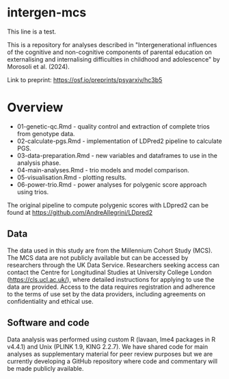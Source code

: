 # intergen-mcs
This line is a test.

This is a repository for analyses described in "Intergenerational influences of the cognitive and non-cognitive components of parental education on externalising and internalising difficulties in childhood and adolescence" by Morosoli et al. (2024).

Link to preprint: https://osf.io/preprints/psyarxiv/hc3b5

# Overview

- 01-genetic-qc.Rmd - quality control and extraction of complete trios from genotype data.
- 02-calculate-pgs.Rmd - implementation of LDPred2 pipeline to calculate PGS.
- 03-data-preparation.Rmd - new variables and dataframes to use in the analysis phase.
- 04-main-analyses.Rmd - trio models and model comparison.
- 05-visualisation.Rmd - plotting results.
- 06-power-trio.Rmd - power analyses for polygenic score approach using trios.

The original pipeline to compute polygenic scores with LDpred2 can be found at https://github.com/AndreAllegrini/LDpred2

## Data
The data used in this study are from the Millennium Cohort Study (MCS). The MCS data are not publicly available but can be accessed by researchers through the UK Data Service. Researchers seeking access can contact the Centre for Longitudinal Studies at University College London (https://cls.ucl.ac.uk/), where detailed instructions for applying to use the data are provided. Access to the data requires registration and adherence to the terms of use set by the data providers, including agreements on confidentiality and ethical use.

## Software and code
Data analysis was performed using custom R (lavaan, lme4 packages in R v4.4.1) and Unix (PLINK 1.9, KING 2.2.7). We have shared code for main analyses as supplementary material for peer review purposes but we are currently developing a GitHub repository where code and commentary will be made publicly available.
